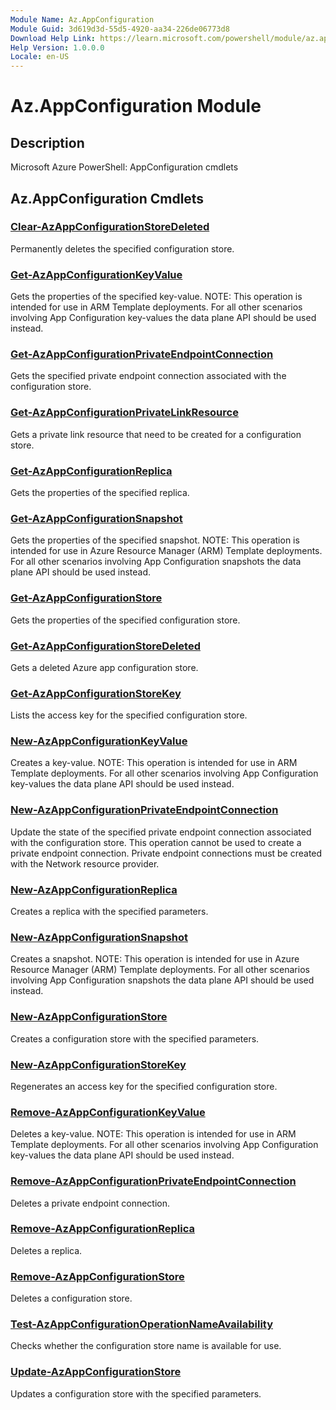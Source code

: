 ```yaml
---
Module Name: Az.AppConfiguration
Module Guid: 3d619d3d-55d5-4920-aa34-226de06773d8
Download Help Link: https://learn.microsoft.com/powershell/module/az.appconfiguration
Help Version: 1.0.0.0
Locale: en-US
---
```


# Az.AppConfiguration Module
## Description
Microsoft Azure PowerShell: AppConfiguration cmdlets

## Az.AppConfiguration Cmdlets
### [Clear-AzAppConfigurationStoreDeleted](Clear-AzAppConfigurationStoreDeleted.md)
Permanently deletes the specified configuration store.

### [Get-AzAppConfigurationKeyValue](Get-AzAppConfigurationKeyValue.md)
Gets the properties of the specified key-value.
NOTE: This operation is intended for use in ARM Template deployments.
For all other scenarios involving App Configuration key-values the data plane API should be used instead.

### [Get-AzAppConfigurationPrivateEndpointConnection](Get-AzAppConfigurationPrivateEndpointConnection.md)
Gets the specified private endpoint connection associated with the configuration store.

### [Get-AzAppConfigurationPrivateLinkResource](Get-AzAppConfigurationPrivateLinkResource.md)
Gets a private link resource that need to be created for a configuration store.

### [Get-AzAppConfigurationReplica](Get-AzAppConfigurationReplica.md)
Gets the properties of the specified replica.

### [Get-AzAppConfigurationSnapshot](Get-AzAppConfigurationSnapshot.md)
Gets the properties of the specified snapshot.
NOTE: This operation is intended for use in Azure Resource Manager (ARM) Template deployments.
For all other scenarios involving App Configuration snapshots the data plane API should be used instead.

### [Get-AzAppConfigurationStore](Get-AzAppConfigurationStore.md)
Gets the properties of the specified configuration store.

### [Get-AzAppConfigurationStoreDeleted](Get-AzAppConfigurationStoreDeleted.md)
Gets a deleted Azure app configuration store.

### [Get-AzAppConfigurationStoreKey](Get-AzAppConfigurationStoreKey.md)
Lists the access key for the specified configuration store.

### [New-AzAppConfigurationKeyValue](New-AzAppConfigurationKeyValue.md)
Creates a key-value.
NOTE: This operation is intended for use in ARM Template deployments.
For all other scenarios involving App Configuration key-values the data plane API should be used instead.

### [New-AzAppConfigurationPrivateEndpointConnection](New-AzAppConfigurationPrivateEndpointConnection.md)
Update the state of the specified private endpoint connection associated with the configuration store.
This operation cannot be used to create a private endpoint connection.
Private endpoint connections must be created with the Network resource provider.

### [New-AzAppConfigurationReplica](New-AzAppConfigurationReplica.md)
Creates a replica with the specified parameters.

### [New-AzAppConfigurationSnapshot](New-AzAppConfigurationSnapshot.md)
Creates a snapshot.
NOTE: This operation is intended for use in Azure Resource Manager (ARM) Template deployments.
For all other scenarios involving App Configuration snapshots the data plane API should be used instead.

### [New-AzAppConfigurationStore](New-AzAppConfigurationStore.md)
Creates a configuration store with the specified parameters.

### [New-AzAppConfigurationStoreKey](New-AzAppConfigurationStoreKey.md)
Regenerates an access key for the specified configuration store.

### [Remove-AzAppConfigurationKeyValue](Remove-AzAppConfigurationKeyValue.md)
Deletes a key-value.
NOTE: This operation is intended for use in ARM Template deployments.
For all other scenarios involving App Configuration key-values the data plane API should be used instead.

### [Remove-AzAppConfigurationPrivateEndpointConnection](Remove-AzAppConfigurationPrivateEndpointConnection.md)
Deletes a private endpoint connection.

### [Remove-AzAppConfigurationReplica](Remove-AzAppConfigurationReplica.md)
Deletes a replica.

### [Remove-AzAppConfigurationStore](Remove-AzAppConfigurationStore.md)
Deletes a configuration store.

### [Test-AzAppConfigurationOperationNameAvailability](Test-AzAppConfigurationOperationNameAvailability.md)
Checks whether the configuration store name is available for use.

### [Update-AzAppConfigurationStore](Update-AzAppConfigurationStore.md)
Updates a configuration store with the specified parameters.

